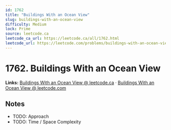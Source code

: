 ```yaml
--- 
id: 1762
title: "Buildings With an Ocean View"
slug: buildings-with-an-ocean-view
difficulty: Medium
lock: Prime
source: leetcode.ca
leetcode_ca_url: https://leetcode.ca/all/1762.html
leetcode_url: https://leetcode.com/problems/buildings-with-an-ocean-view/
---
```


# 1762. Buildings With an Ocean View

**Links:** [Buildings With an Ocean View @ leetcode.ca](https://leetcode.ca/all/1762.html) · [Buildings With an Ocean View @ leetcode.com](https://leetcode.com/problems/buildings-with-an-ocean-view/)

## Notes
- TODO: Approach
- TODO: Time / Space Complexity
